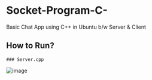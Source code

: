 # Socket-Program-C-
Basic Chat App using C++ in Ubuntu b/w Server &amp; Client


## How to Run?

    ### Server.cpp
  ![image](https://user-images.githubusercontent.com/66274690/150192654-321b3861-d6b4-4d2e-b63a-d87b1fe3dcff.png)
